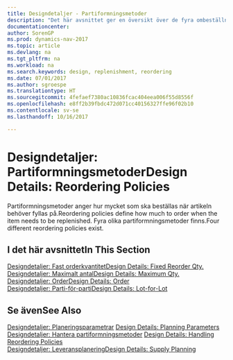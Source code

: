```yaml
---
title: Designdetaljer - Partiformningsmetoder
description: "Det här avsnittet ger en översikt över de fyra ombeställningsprinciperna som finns för återanskaffning."
documentationcenter: 
author: SorenGP
ms.prod: dynamics-nav-2017
ms.topic: article
ms.devlang: na
ms.tgt_pltfrm: na
ms.workload: na
ms.search.keywords: design, replenishment, reordering
ms.date: 07/01/2017
ms.author: sgroespe
ms.translationtype: HT
ms.sourcegitcommit: 4fefaef7380ac10836fcac404eea006f55d8556f
ms.openlocfilehash: e8ff2b39fbdc472d071cc40156327ffe96f02b10
ms.contentlocale: sv-se
ms.lasthandoff: 10/16/2017

---
```

# <a name="design-details-reordering-policies"></a><span data-ttu-id="70633-103">Designdetaljer: Partiformningsmetoder</span><span class="sxs-lookup"><span data-stu-id="70633-103">Design Details: Reordering Policies</span></span>
<span data-ttu-id="70633-104">Partiformningsmetoder anger hur mycket som ska beställas när artikeln behöver fyllas på.</span><span class="sxs-lookup"><span data-stu-id="70633-104">Reordering policies define how much to order when the item needs to be replenished.</span></span> <span data-ttu-id="70633-105">Fyra olika partiformningsmetoder finns.</span><span class="sxs-lookup"><span data-stu-id="70633-105">Four different reordering policies exist.</span></span>  

## <a name="in-this-section"></a><span data-ttu-id="70633-106">I det här avsnittet</span><span class="sxs-lookup"><span data-stu-id="70633-106">In This Section</span></span>  
[<span data-ttu-id="70633-107">Designdetaljer: Fast orderkvantitet</span><span class="sxs-lookup"><span data-stu-id="70633-107">Design Details: Fixed Reorder Qty.</span></span>](design-details-fixed-reorder-qty.md)  
[<span data-ttu-id="70633-108">Designdetaljer: Maximalt antal</span><span class="sxs-lookup"><span data-stu-id="70633-108">Design Details: Maximum Qty.</span></span>](design-details-maximum-qty.md)  
[<span data-ttu-id="70633-109">Designdetaljer: Order</span><span class="sxs-lookup"><span data-stu-id="70633-109">Design Details: Order</span></span>](design-details-order.md)  
[<span data-ttu-id="70633-110">Designdetaljer: Parti-för-parti</span><span class="sxs-lookup"><span data-stu-id="70633-110">Design Details: Lot-for-Lot</span></span>](design-details-lot-for-lot.md)  

## <a name="see-also"></a><span data-ttu-id="70633-111">Se även</span><span class="sxs-lookup"><span data-stu-id="70633-111">See Also</span></span>  
<span data-ttu-id="70633-112">[Designdetaljer: Planeringsparametrar](design-details-planning-parameters.md) </span><span class="sxs-lookup"><span data-stu-id="70633-112">[Design Details: Planning Parameters](design-details-planning-parameters.md) </span></span>  
<span data-ttu-id="70633-113">[Designdetaljer: Hantera partiformningsmetoder](design-details-handling-reordering-policies.md) </span><span class="sxs-lookup"><span data-stu-id="70633-113">[Design Details: Handling Reordering Policies](design-details-handling-reordering-policies.md) </span></span>  
[<span data-ttu-id="70633-114">Designdetaljer: Leveransplanering</span><span class="sxs-lookup"><span data-stu-id="70633-114">Design Details: Supply Planning</span></span>](design-details-supply-planning.md)

